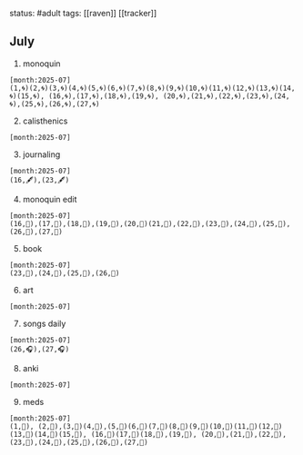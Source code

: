 status: #adult 
tags: [[raven]] [[tracker]]
## July
1. monoquin
```habitt
[month:2025-07]
(1,🌀)(2,🌀)(3,🌀)(4,🌀)(5,🌀)(6,🌀)(7,🌀)(8,🌀)(9,🌀)(10,🌀)(11,🌀)(12,🌀)(13,🌀)(14,🌀)(15,🌀), (16,🌀),(17,🌀),(18,🌀),(19,🌀), (20,🌀),(21,🌀),(22,🌀),(23,🌀),(24,🌀),(25,🌀),(26,🌀),(27,🌀)
```

2. calisthenics
```habitt
[month:2025-07]
```

3. journaling
```habitt
[month:2025-07]
(16,🖋),(23,🖋)
```

4. monoquin edit
```habitt
[month:2025-07]
(16,💎),(17,💎),(18,💎),(19,💎),(20,💎)(21,💎),(22,💎),(23,💎),(24,💎),(25,💎),(26,💎),(27,💎)
```

5. book
```habitt
[month:2025-07]
(23,📖),(24,📖),(25,📖),(26,📖)
```

6. art
```habitt
[month:2025-07]
```

7. songs daily
```habitt
[month:2025-07]
(26,🎧),(27,🎧)
```

8. anki
```habitt
[month:2025-07]
```

9. meds 
```habitt
[month:2025-07]
(1,💊), (2,💊),(3,💊)(4,💊),(5,💊)(6,💊)(7,💊)(8,💊)(9,💊)(10,💊)(11,💊)(12,💊)(13,💊)(14,💊)(15,💊), (16,💊)(17,💊)(18,💊),(19,💊), (20,💊),(21,💊),(22,💊), (23,💊),(24,💊),(25,💊),(26,💊),(27,💊)
```